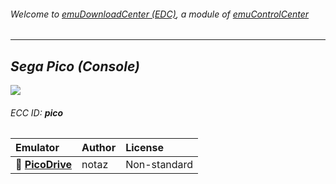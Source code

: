 ###### Welcome to [emuDownloadCenter (EDC)](https://github.com/PhoenixInteractiveNL/emuDownloadCenter/wiki/), a module of [emuControlCenter](https://github.com/PhoenixInteractiveNL/emuControlCenter/wiki/)
***
## _Sega Pico (Console)_
![](https://raw.githubusercontent.com/wiki/PhoenixInteractiveNL/emuDownloadCenter/images_platform/ecc_pico_teaser.png)
###### ECC ID: **pico**

| Emulator   | Author      | License     |
|:-----------|:------------|:------------|
| :file_folder: [**PicoDrive**](https://github.com/PhoenixInteractiveNL/emuDownloadCenter/wiki/Emulator-picodrive#menu) | notaz | Non-standard |
